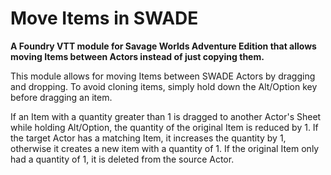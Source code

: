 # Move Items in SWADE

**A Foundry VTT module for Savage Worlds Adventure Edition that allows moving Items between Actors instead of just copying them.**

This module allows for moving Items between SWADE Actors by dragging and dropping. To avoid cloning items, simply hold down the Alt/Option key before dragging an item.

If an Item with a quantity greater than 1 is dragged to another Actor's Sheet while holding Alt/Option, the quantity of the original Item is reduced by 1. If the target Actor has a matching Item, it increases the quantity by 1, otherwise it creates a new item with a quantity of 1. If the original Item only had a quantity of 1, it is deleted from the source Actor.
